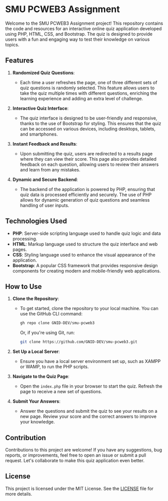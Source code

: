 # SMU PCWEB3 Assignment

Welcome to the SMU PCWEB3 Assignment project! This repository contains the code and resources for an interactive online quiz application developed using PHP, HTML, CSS, and Bootstrap. The quiz is designed to provide users with a fun and engaging way to test their knowledge on various topics.

## Features

1. **Randomized Quiz Questions**:
   - Each time a user refreshes the page, one of three different sets of quiz questions is randomly selected. This feature allows users to take the quiz multiple times with different questions, enriching the learning experience and adding an extra level of challenge.

2. **Interactive Quiz Interface**:
   - The quiz interface is designed to be user-friendly and responsive, thanks to the use of Bootstrap for styling. This ensures that the quiz can be accessed on various devices, including desktops, tablets, and smartphones.

3. **Instant Feedback and Results**:
   - Upon submitting the quiz, users are redirected to a results page where they can view their score. This page also provides detailed feedback on each question, allowing users to review their answers and learn from any mistakes.

4. **Dynamic and Secure Backend**:
   - The backend of the application is powered by PHP, ensuring that quiz data is processed efficiently and securely. The use of PHP allows for dynamic generation of quiz questions and seamless handling of user inputs.

## Technologies Used

- **PHP**: Server-side scripting language used to handle quiz logic and data processing.
- **HTML**: Markup language used to structure the quiz interface and web pages.
- **CSS**: Styling language used to enhance the visual appearance of the application.
- **Bootstrap**: A popular CSS framework that provides responsive design components for creating modern and mobile-friendly web applications.

## How to Use

1. **Clone the Repository**:
   - To get started, clone the repository to your local machine. You can use the GitHub CLI command:
     ```bash
     gh repo clone GNID-DEV/smu-pcweb3
     ```
     Or, if you're using Git, run:
     ```bash
     git clone https://github.com/GNID-DEV/smu-pcweb3.git
     ```

2. **Set Up a Local Server**:
   - Ensure you have a local server environment set up, such as XAMPP or WAMP, to run the PHP scripts.

3. **Navigate to the Quiz Page**:
   - Open the `index.php` file in your browser to start the quiz. Refresh the page to receive a new set of questions.

4. **Submit Your Answers**:
   - Answer the questions and submit the quiz to see your results on a new page. Review your score and the correct answers to improve your knowledge.

## Contribution

Contributions to this project are welcome! If you have any suggestions, bug reports, or improvements, feel free to open an issue or submit a pull request. Let's collaborate to make this quiz application even better.

## License

This project is licensed under the MIT License. See the [LICENSE](LICENSE) file for more details.
